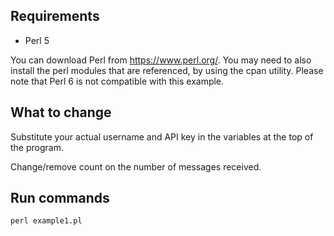 Requirements
------------
* Perl 5

You can download Perl from https://www.perl.org/. You may need to also
install the perl modules that are referenced, by using the cpan
utility. Please note that Perl 6 is not compatible with this example.


What to change
--------------
Substitute your actual username and API key in the variables at the top of the program.

Change/remove count on the number of messages received.


Run commands
------------

    perl example1.pl

